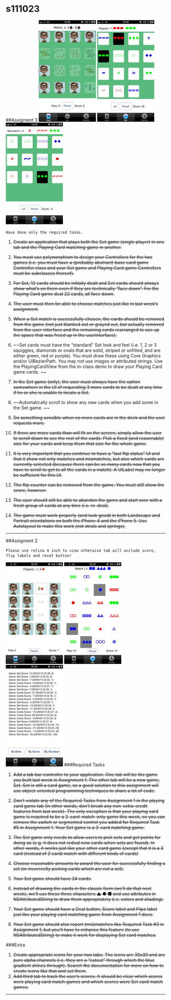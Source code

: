 s111023
=======
##Assigment 3
![Screen1](m3_1.jpg)
![Screen1](m3_2.jpg)
![Screen1](m3_3.jpg)

	Have done only the required tasks.
	
1. ~~Create an application that plays both the Set game (single player) in one tab and the Playing Card matching game in another.~~
2. ~~You must use polymorphism to design your Controllers for the two games (i.e. you
must have a (probably abstract) base card game Controller class and your Set game
and Playing Card game Controllers must be subclasses thereof).~~
3. ~~For Set, 12 cards should be initially dealt and Set cards should always show what’s on
them even if they are technically “face down”. For the Playing Card game deal 22
cards, all face down.~~
4. ~~The user must then be able to choose matches just like in last week’s assignment.~~
5. ~~When a Set match is successfully chosen, the cards should be removed from the game
(not just blanked out or grayed out, but actually removed from the user-interface and
the remaining cards rearranged to use up the space that was freed up in the userinterface).~~
6. ~~Set cards must have the “standard” Set look and feel (i.e. 1, 2 or 3 squiggles, diamonds
or ovals that are solid, striped or unfilled, and are either green, red or purple). You
must draw these using Core Graphics and/or UIBezierPath. You may not use images
or attributed strings. Use the PlayingCardView from the in-class demo to draw your
Playing Card game cards.
~~

7. ~~In the Set game (only), the user must always have the option somewhere in the UI of
requesting 3 more cards to be dealt at any time if he or she is unable to locate a Set.~~

8. ~~Automatically scroll to show any new cards when you add some in the Set game.
~~

9. ~~Do something sensible when no more cards are in the deck and the user requests
more.~~


10. ~~If there are more cards than will fit on the screen, simply allow the user to scroll down
to see the rest of the cards. Pick a fixed (and reasonable) size for your cards and keep
them that size for the whole game.~~
11. ~~It is very important that you continue to have a “last flip status” UI and that it show
not only matches and mismatches, but also which cards are currently selected (because
there can be so many cards now that you have to scroll to get to all the cards in a
match). A UILabel may no longer be sufficient for this UI.~~


12. ~~The flip counter can be removed from the game. You must still show the score,
however.~~


13. ~~The user should still be able to abandon the game and start over with a fresh group of
cards at any time (i.e. re-deal).~~


14. ~~The game must work properly (and look good) in both Landscape and Portrait
orientations on both the iPhone 4 and the iPhone 5. Use Autolayout to make this
work (not struts and springs).~~

---
##Assigment 2


	Please use retina 4 inch to view otherwise tab will occlude score, flip labels and reset button!

![Screen1](m2_1.jpg)
![Screen1](m2_2.jpg)
![Screen1](m2_3.jpg)
###Required Tasks

1. ~~Add a tab bar controller to your application. One tab will be the game you built last
week in Assignment 1. The other tab will be a new game, Set. Set is still a card
game, so a good solution to this assignment will use object-oriented programming
techniques to share a lot of code.~~ 

2. ~~Don’t violate any of the Required Tasks from Assignment 1 in the playing card game
tab (in other words, don’t break any non-extra-credit features from last week). The
only exception is that your playing card game is required to be a 2-card-match-only
game this week, so you can remove the switch or segmented control you added for
Required Task #5 in Assignment 1. Your Set game is a 3-card matching game.~~
3. ~~The Set game only needs to allow users to pick sets and get points for doing so (e.g. it
does not redeal new cards when sets are found). In other words, it works just like
your other card game (except that it is a 3 card (instead of 2 card) match with
different kinds of cards)~~

4. ~~Choose reasonable amounts to award the user for successfully finding a set (or
incorrectly picking cards which are not a set).~~

5. ~~Your Set game should have 24 cards.~~


6. ~~Instead of drawing the cards in the classic form (we’ll do that next week), we’ll use
these three characters ▲ ● ■ and use attributes in NSAttributedString to draw
them appropriately (i.e. colors and shading).~~


7. ~~Your Set game should have a Deal button, Score label and Flips label just like your
playing card matching game from Assignment 1 does.~~


8. ~~Your Set game should also report (mis)matches like Required Task #3 in Assignment 1, but you’ll have to enhance this feature (to use NSAttributedString) to make it
work for displaying Set card matches.~~

###Extra 


1. ~~Create appropriate icons for your two tabs. The icons are 30x30 and are pure alpha
channels (i.e. they are a “cutout” through which the blue gradient shines through).
Search the documentation for more on how to create icons like that and set them.~~
2. ~~Add third tab to track the user’s scores. It should be clear which scores were playing
card match games and which scores were Set card match games.~~

---

